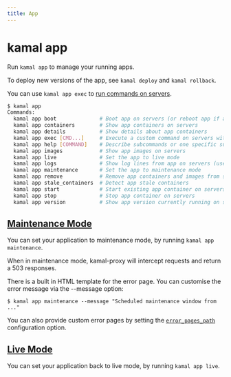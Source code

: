 ```yaml
---
title: App
---
```


# kamal app

Run `kamal app` to manage your running apps.

To deploy new versions of the app, see `kamal deploy` and `kamal rollback`.

You can use `kamal app exec` to [run commands on servers](../running-commands-on-servers).

```bash
$ kamal app
Commands:
  kamal app boot              # Boot app on servers (or reboot app if already running)
  kamal app containers        # Show app containers on servers
  kamal app details           # Show details about app containers
  kamal app exec [CMD...]     # Execute a custom command on servers within the app container (use --help to show options)
  kamal app help [COMMAND]    # Describe subcommands or one specific subcommand
  kamal app images            # Show app images on servers
  kamal app live              # Set the app to live mode
  kamal app logs              # Show log lines from app on servers (use --help to show options)
  kamal app maintenance       # Set the app to maintenance mode
  kamal app remove            # Remove app containers and images from servers
  kamal app stale_containers  # Detect app stale containers
  kamal app start             # Start existing app container on servers
  kamal app stop              # Stop app container on servers
  kamal app version           # Show app version currently running on servers
```

## [Maintenance Mode](#maintenance-mode)

You can set your application to maintenance mode, by running `kamal app maintenance`.

When in maintenance mode, kamal-proxy will intercept requests and return a 503 responses.

There is a built in HTML template for the error page. You can customise the error message
via the --message option:

```shell
$ kamal app maintenance --message "Scheduled maintenance window from ..."
```

You can also provide custom error pages by setting the [`error_pages_path`](../../configuration/overview#error-pages) configuration option.

## [Live Mode](#live-mode)

You can set your application back to live mode, by running `kamal app live`.
